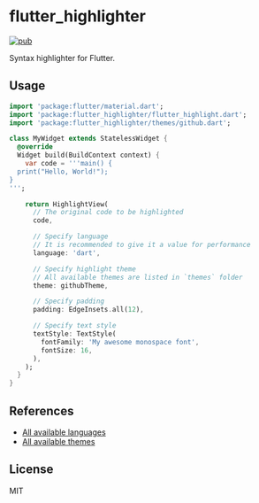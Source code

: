 # flutter_highlighter

[![pub](https://img.shields.io/pub/v/flutter_highlighter)](https://pub.dev/packages/flutter_highlighter)

Syntax highlighter for Flutter. <!-- https://git-touch.github.io/highlighter/ -->

## Usage

```dart
import 'package:flutter/material.dart';
import 'package:flutter_highlighter/flutter_highlight.dart';
import 'package:flutter_highlighter/themes/github.dart';

class MyWidget extends StatelessWidget {
  @override
  Widget build(BuildContext context) {
    var code = '''main() {
  print("Hello, World!");
}
''';

    return HighlightView(
      // The original code to be highlighted
      code,

      // Specify language
      // It is recommended to give it a value for performance
      language: 'dart',

      // Specify highlight theme
      // All available themes are listed in `themes` folder
      theme: githubTheme,

      // Specify padding
      padding: EdgeInsets.all(12),

      // Specify text style
      textStyle: TextStyle(
        fontFamily: 'My awesome monospace font',
        fontSize: 16,
      ),
    );
  }
}
```

## References

- [All available languages](https://github.com/Purple-Graphite/highlight/tree/master/highlighter/lib/languages)
- [All available themes](https://github.com/Purple-Graphite/highlight/blob/master/flutter_highlighter/lib/themes)

## License

MIT
